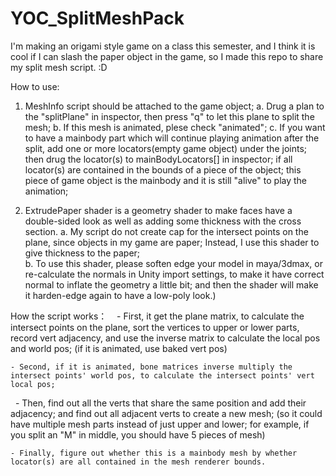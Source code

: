 # YOC_SplitMeshPack

I'm making an origami style game on a class this semester, and I think it is cool if I can slash the paper object in the game, so I made this repo to share my split mesh script. :D

How to use: 
  1. MeshInfo script should be attached to the game object;
    a. Drug a plan to the "splitPlane" in inspector, then press "q" to let this plane to split the mesh;
    b. If this mesh is animated, plese check "animated";
    c. If you want to have a mainbody part which will continue playing animation after the split, add one or more locators(empty game         object) under the joints; then drug the locator(s) to mainBodyLocators[] in inspector; if all locator(s) are contained in the bounds       of a piece of the object; this piece of game object is the mainbody and it is still "alive" to play the animation;
    
  2. ExtrudePaper shader is a geometry shader to make faces have a double-sided look as well as adding some thickness with the cross section. 
    a. My script do not create cap for the intersect points on the plane, since objects in my game are paper; Instead, I use this shader to give thickness to the paper;  
    b. To use this shader, please soften edge your model in maya/3dmax, or re-calculate the normals in Unity import settings, to make it have correct normal to inflate the geometry a little bit; and then the shader will make it harden-edge again to have a low-poly look.)
    
How the script works：
    - First, it get the plane matrix, to calculate the intersect points on the plane, sort the vertices to upper or lower parts, record vert adjacency, and use the inverse matrix to calculate the local pos and world pos; (if it is animated, use baked vert pos)
    
    - Second, if it is animated, bone matrices inverse multiply the intersect points' world pos, to calculate the intersect points' vert local pos; 
    
    - Then, find out all the verts that share the same position and add their adjacency; and find out all adjacent verts to create a new mesh; (so it could have multiple mesh parts instead of just upper and lower; for example, if you split an "M" in middle, you should have 5 pieces of mesh)
    
    - Finally, figure out whether this is a mainbody mesh by whether locator(s) are all contained in the mesh renderer bounds.
